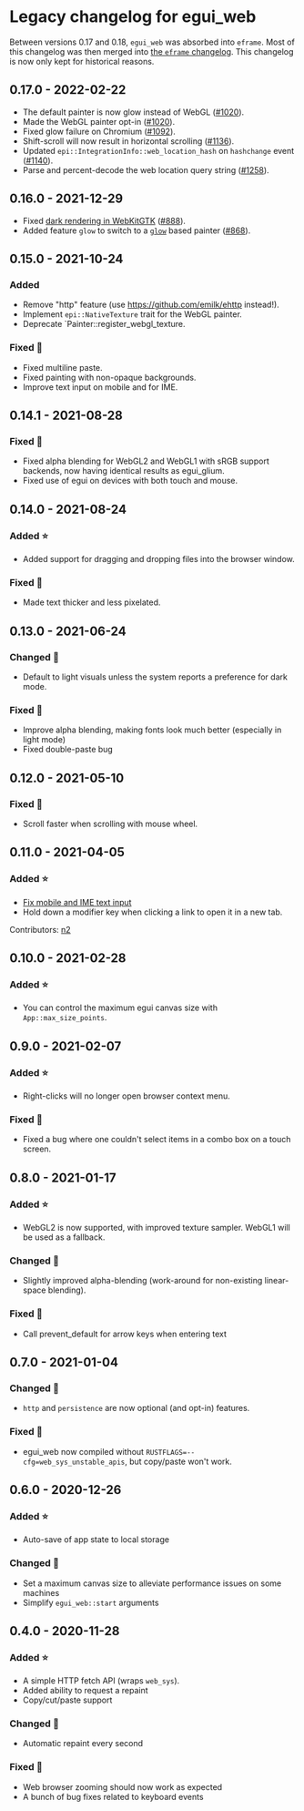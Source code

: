 # Legacy changelog for egui_web
Between versions 0.17 and 0.18, `egui_web` was absorbed into `eframe`. Most of this changelog was then merged into [the `eframe` changelog](../eframe/CHANGELOG.md). This changelog is now only kept for historical reasons.



## 0.17.0 - 2022-02-22
* The default painter is now glow instead of WebGL ([#1020](https://github.com/emilk/egui/pull/1020)).
* Made the WebGL painter opt-in ([#1020](https://github.com/emilk/egui/pull/1020)).
* Fixed glow failure on Chromium ([#1092](https://github.com/emilk/egui/pull/1092)).
* Shift-scroll will now result in horizontal scrolling ([#1136](https://github.com/emilk/egui/pull/1136)).
* Updated `epi::IntegrationInfo::web_location_hash` on `hashchange` event ([#1140](https://github.com/emilk/egui/pull/1140)).
* Parse and percent-decode the web location query string ([#1258](https://github.com/emilk/egui/pull/1258)).


## 0.16.0 - 2021-12-29
* Fixed [dark rendering in WebKitGTK](https://github.com/emilk/egui/issues/794) ([#888](https://github.com/emilk/egui/pull/888/)).
* Added feature `glow` to switch to a [`glow`](https://github.com/grovesNL/glow) based painter ([#868](https://github.com/emilk/egui/pull/868)).


## 0.15.0 - 2021-10-24
### Added
* Remove "http" feature (use https://github.com/emilk/ehttp instead!).
* Implement `epi::NativeTexture` trait for the WebGL painter.
* Deprecate `Painter::register_webgl_texture.

### Fixed 🐛
* Fixed multiline paste.
* Fixed painting with non-opaque backgrounds.
* Improve text input on mobile and for IME.


## 0.14.1 - 2021-08-28
### Fixed 🐛
* Fixed alpha blending for WebGL2 and WebGL1 with sRGB support backends, now having identical results as egui_glium.
* Fixed use of egui on devices with both touch and mouse.


## 0.14.0 - 2021-08-24
### Added ⭐
* Added support for dragging and dropping files into the browser window.

### Fixed 🐛
* Made text thicker and less pixelated.


## 0.13.0 - 2021-06-24
### Changed 🔧
* Default to light visuals unless the system reports a preference for dark mode.

### Fixed 🐛
* Improve alpha blending, making fonts look much better (especially in light mode)
* Fixed double-paste bug


## 0.12.0 - 2021-05-10
### Fixed 🐛
* Scroll faster when scrolling with mouse wheel.


## 0.11.0 - 2021-04-05
### Added ⭐
* [Fix mobile and IME text input](https://github.com/emilk/egui/pull/253)
* Hold down a modifier key when clicking a link to open it in a new tab.

Contributors: [n2](https://github.com/n2)


## 0.10.0 - 2021-02-28
### Added ⭐
* You can control the maximum egui canvas size with `App::max_size_points`.


## 0.9.0 - 2021-02-07
### Added ⭐
* Right-clicks will no longer open browser context menu.

### Fixed 🐛
* Fixed a bug where one couldn't select items in a combo box on a touch screen.


## 0.8.0 - 2021-01-17
### Added ⭐
* WebGL2 is now supported, with improved texture sampler. WebGL1 will be used as a fallback.

### Changed 🔧
* Slightly improved alpha-blending (work-around for non-existing linear-space blending).

### Fixed 🐛
* Call prevent_default for arrow keys when entering text


## 0.7.0 - 2021-01-04
### Changed 🔧
* `http` and `persistence` are now optional (and opt-in) features.

### Fixed 🐛
* egui_web now compiled without `RUSTFLAGS=--cfg=web_sys_unstable_apis`, but copy/paste won't work.


## 0.6.0 - 2020-12-26
### Added ⭐
* Auto-save of app state to local storage

### Changed 🔧
* Set a maximum canvas size to alleviate performance issues on some machines
* Simplify `egui_web::start` arguments


## 0.4.0 - 2020-11-28
### Added ⭐
* A simple HTTP fetch API (wraps `web_sys`).
* Added ability to request a repaint
* Copy/cut/paste support

### Changed 🔧
* Automatic repaint every second

### Fixed 🐛
* Web browser zooming should now work as expected
* A bunch of bug fixes related to keyboard events
